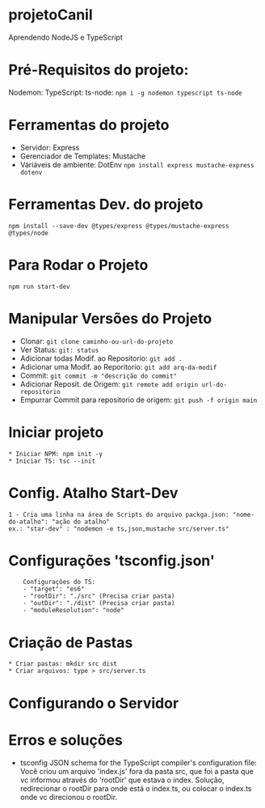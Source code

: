 # projetoCanil
Aprendendo NodeJS e TypeScript

# Pré-Requisitos do projeto:
Nodemon: 
TypeScript:
ts-node:
`npm i -g nodemon typescript ts-node`

# Ferramentas do projeto
- Servidor: Express
- Gerenciador de Templates: Mustache
- Váriáveis de ambiente: DotEnv 
    `npm install express mustache-express dotenv`

# Ferramentas Dev. do projeto
 `npm install --save-dev @types/express @types/mustache-express @types/node`

# Para Rodar o Projeto
 `npm run start-dev`

# Manipular Versões do Projeto
- Clonar: `git clone caminho-ou-url-do-projeto`
- Ver Status: `git: status`
- Adicionar todas Modif. ao Repositorio: `git add .`
- Adicionar uma Modif. ao Reporitorio: `git add arq-da-modif`
- Commit: `git commit -m "descrição do commit"`
- Adicionar Reposit. de Origem: `git remote add origin url-do-repositorio`
- Empurrar Commit para repositorio de origem: `git push -f origin main`


# Iniciar projeto
    * Iniciar NPM: npm init -y
    * Iniciar TS: tsc --init

# Config. Atalho Start-Dev

    1 - Cria uma linha na área de Scripts do arquivo packga.json: "nome-do-atalho": "ação do atalho"
    ex.: "star-dev" : "nodemon -e ts,json,mustache src/server.ts"

# Configurações 'tsconfig.json'

        Configurações do TS:
        - "target": "es6"
        - "rootDir": "./src" (Precisa criar pasta)
        - "outDir": "./dist" (Precisa criar pasta)
        - "moduleResolution": "node"
    
# Criação de Pastas

    * Criar pastas: mkdir src dist
    * Criar arquivos: type > src/server.ts

# Configurando o Servidor

# Erros e soluções
- tsconfig
    JSON schema for the TypeScript compiler's configuration file: Você criou um arquivo 'index.js' fora da pasta src, que foi a pasta que vc informou através do 'rootDir' que estava o index. Solução, redirecionar o rootDir para onde está o index.ts, ou colocar o index.ts onde vc direcionou o rootDir.